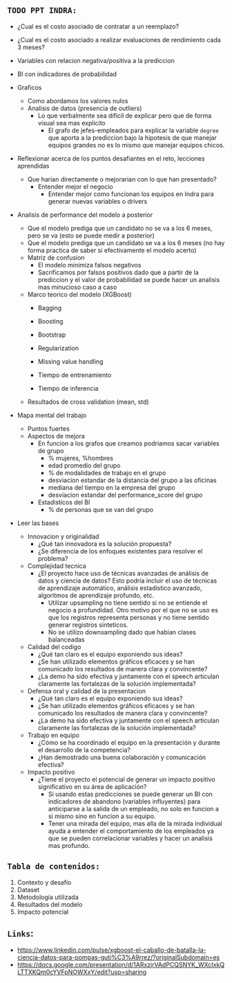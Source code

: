 
## `TODO PPT INDRA:`
- ¿Cual es el costo asociado de contratar a un reemplazo?
- ¿Cual es el costo asociado a realizar evaluaciones de rendimiento cada 3 meses?
- Variables con relacion negativa/positiva a la prediccion
- BI con indicadores de probabilidad
- Graficos
    - Como abordamos los valores nulos
    - Analisis de datos (presencia de outliers)
        - Lo que verbalmente sea dificil de explicar pero que de forma visual sea mas explicito
            - El grafo de jefes-empleados para explicar la variable `degree` que aporta a la prediccion bajo la hipotesis de que manejar equipos grandes no es lo mismo que manejar equipos chicos.
- Reflexionar acerca de los puntos desafiantes en el reto, lecciones aprendidas
    - Que harian directamente o mejorarian con lo que han presentado?
        - Entender mejor el negocio
            - Entender mejor como funcionan los equipos en Indra para generar nuevas variables o drivers
- Analisis de performance del modelo a posterior
    - Que el modelo prediga que un candidato no se va a los 6 meses, pero se va (esto se puede medir a posterior)
    - Que el modelo prediga que un candidato se va a los 6 meses (no hay forma practica de saber si efectivamente el modelo acerto)
    - Matriz de confusion
        - El modelo minimiza falsos negativos
        - Sacrificamos por falsos positivos dado que a partir de la prediccion y el valor de probabilidad se puede hacer un analisis mas minucioso caso a caso
    - Marco teorico del modelo (XGBoost)
        - Bagging
        - Boosting
        - Bootstrap
        - Regularization
        - Missing value handling

        - Tiempo de entrenamiento
        - Tiempo de inferencia
    - Resultados de cross validation (mean, std) 
- Mapa mental del trabajo
    - Puntos fuertes
    - Aspectos de mejora
        - En funcion a los grafos que creamos podriamos sacar variables de grupo
            - % mujeres, %hombres
            - edad promedio del grupo
            - % de modalidades de trabajo en el grupo
            - desviacion estandar de la distancia del grupo a las oficinas
            - mediana del tiempo en la empresa del grupo
            - desviacion estandar del performance_score del grupo
        - Estadisticos del BI
            - % de personas que se van del grupo

- Leer las bases
    - Innovacion y originalidad
        - ¿Qué tan innovadora es la solución propuesta? 
        - ¿Se diferencia de los enfoques existentes para resolver el problema?
    - Complejidad tecnica
        - ¿El proyecto hace uso de técnicas avanzadas de análisis de datos y ciencia de datos? Esto podría incluir el uso de técnicas de aprendizaje automático, análisis estadístico avanzado, algoritmos de aprendizaje profundo, etc.
            - Utilizar upsampling no tiene sentido si no se entiende el negocio a profundidad. Otro motivo por el que no se uso es que los registros representa personas y no tiene sentido generar registros sinteticos.
            - No se utilizo downsampling dado que habian clases balanceadas
    - Calidad del codigo
        - ¿Qué tan claro es el equipo exponiendo sus ideas?
        - ¿Se han utilizado elementos gráficos eficaces y se han comunicado los resultados de manera clara y convincente? 
        - ¿La demo ha sido efectiva y juntamente con el speech articulan claramente las fortalezas de la solución implementada?
    - Defensa oral y calidad de la presentacion
        - ¿Qué tan claro es el equipo exponiendo sus ideas?
        - ¿Se han utilizado elementos gráficos eficaces y se han comunicado los resultados de manera clara y convincente? 
        - ¿La demo ha sido efectiva y juntamente con el speech articulan claramente las fortalezas de la solución implementada?
    - Trabajo en equipo
        - ¿Cómo se ha coordinado el equipo en la presentación y durante el desarrollo de la competencia? 
        - ¿Han demostrado una buena colaboración y comunicación efectiva?
    - Impacto positivo 
        - ¿Tiene el proyecto el potencial de generar un impacto positivo significativo en su área de aplicación?
            - Si usando estas predicciones se puede generar un BI con indicadores de abandono (variables influyentes) para anticiparse a la salida de un empleado, no solo en funcion a si mismo sino en funcion a su equipo.
            - Tener una mirada del equipo, mas alla de la mirada individual ayuda a entender el comportamiento de los empleados ya que se pueden correlacionar variables y hacer un analisis mas profundo.

##  `Tabla de contenidos:`
1. Contexto y desafío
2. Dataset
3. Metodología utilizada
4. Resultados del modelo
5. Impacto potencial


## `Links`:
- https://www.linkedin.com/pulse/xgboost-el-caballo-de-batalla-la-ciencia-datos-para-pompas-guti%C3%A9rrez/?originalSubdomain=es
- https://docs.google.com/presentation/d/1ARxzjrVAdPCQSNYK_WXcIxkQLTTXKQm0cYVFpNOWXxY/edit?usp=sharing

